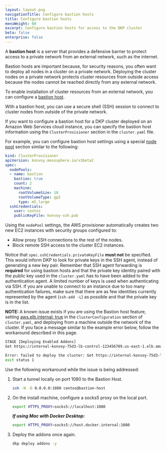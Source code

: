 ```yaml
---
layout: layout.pug
navigationTitle: Configure bastion hosts
title: Configure bastion hosts
menuWeight: 60
excerpt: Configure bastion hosts for access to the DKP cluster
beta: false
enterprise: false
---
```


<!-- markdownlint-disable MD004 MD007 MD025 MD030 -->

A **bastion host** is a server that provides a defensive barrier to protect access to a private network from an external network, such as the internet.

Bastion hosts are important because, for security reasons, you often want to deploy all nodes in a cluster on a private network.
Deploying the cluster nodes on a private network protects cluster resources from outside access because the nodes cannot be reached directly from any external network.

To enable installation of cluster resources from an external network, you can configure a [bastion host][bastion_host].

With a bastion host, you can use a secure shell (SSH) session to connect to cluster nodes from outside of the private network.

If you want to configure a bastion host for a DKP cluster deployed on an Amazon Web Services cloud instance, you can specify the bastion host information using the `ClusterProvisioner` section in the `cluster.yaml` file.

For example, you can configure bastion host settings using a special [node pool][node_pool] section similar to the following:

```yaml
kind: ClusterProvisioner
apiVersion: konvoy.mesosphere.io/v1beta2
spec:
  nodePools:
  - name: bastion
    bastion: true
    count: 2
    machine:
      rootVolumeSize: 10
      rootVolumeType: gp2
      type: m5.large
  sshCredentials:
    user: centos
    publicKeyFile: konvoy-ssh.pub
```

Using the `nodePool` settings, the AWS provisioner automatically creates two new EC2 instances with security groups configured to:

* Allow proxy SSH connections to the rest of the nodes.
* Block remote SSH access to the cluster EC2 instances.

Notice that `spec.sshCredentials.privateKeyFile` **must not** be specified.
This would inform DKP to look for private keys in the SSH agent, instead of generating a new key pair.
Remember that SSH agent forwarding is **required** for using bastion hosts and that the private key identity paired with the public key used in the `cluster.yaml` has to have been added to the authentication agent.
A limited number of keys is used when authenticating via SSH. If you are unable to connect to an instance due to too many authentication failures, make sure that there are as few identities currently represented by the agent (`ssh-add -L`) as possible and that the private key is in the list.

<p class="message--note"><strong>NOTE: </strong>A known issue exists if you are using the Bastion host feature, setting <a href="../../reference/cluster-configuration">aws.elb.internal: true</a> in the <code>ClusterConfiguration</code> section of <code>cluster.yaml</code>, and deploying from a machine outside the network of the cluster. If you face a message similar to the example error below, follow the workaround described in this page.</p>

```bash
STAGE [Deploying Enabled Addons]
Get https://internal-konvoy-75d3-lb-control-123456789.us-east-1.elb.amazonaws.com:6443/api?timeout=32s: dial tcp 10.0.67.165:6443: i/o timeout[ERROR]

Error: failed to deploy the cluster: Get https://internal-konvoy-75d3-lb-control-123456789.us-east-1.elb.amazonaws.com:6443/api?timeout=32s: dial tcp 10.0.67.165:6443: i/o timeout
exit status 1
```

Use the following workaround while the issue is being addressed:

1.  Start a tunnel locally on port 1080 to the Bastion Host.

    ```bash
    ssh -N -D 0.0.0.0:1080 centos@bastion-host
    ```

1.  On the install machine, configure a socks5 proxy on the local port.

    ```bash
    export HTTPS_PROXY=socks5://localhost:1080
    ```

    ***If using Mac with Docker Desktop:***

    ```bash
    export HTTPS_PROXY=socks5://host.docker.internal:1080
    ```

1.  Deploy the addons once again.

    ```bash
    dkp deploy addons -y
    ```

[bastion_host]: https://en.wikipedia.org/wiki/Bastion_host
[node_pool]: /dkp/konvoy/2.2/choose-infrastructure/aws/nodepools/
